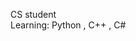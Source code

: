 CS student  
Learning: Python , C++ , C#


<!---
SecB1/SecB1 is a ✨ special ✨ repository because its `README.md` (this file) appears on your GitHub profile.
You can click the Preview link to take a look at your changes.
--->
